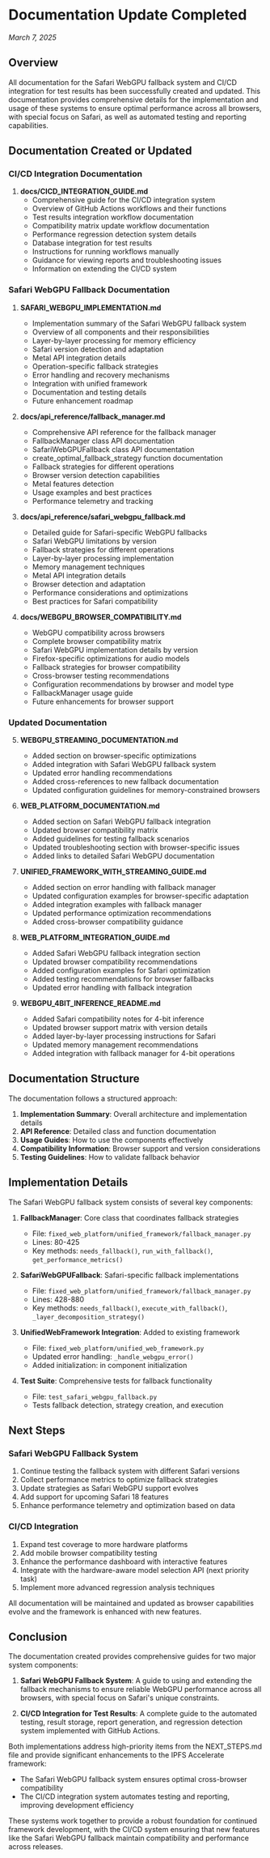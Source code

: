 # Documentation Update Completed
_March 7, 2025_

## Overview

All documentation for the Safari WebGPU fallback system and CI/CD integration for test results has been successfully created and updated. This documentation provides comprehensive details for the implementation and usage of these systems to ensure optimal performance across all browsers, with special focus on Safari, as well as automated testing and reporting capabilities.

## Documentation Created or Updated

### CI/CD Integration Documentation

1. **docs/CICD_INTEGRATION_GUIDE.md**
   - Comprehensive guide for the CI/CD integration system
   - Overview of GitHub Actions workflows and their functions
   - Test results integration workflow documentation
   - Compatibility matrix update workflow documentation
   - Performance regression detection system details
   - Database integration for test results
   - Instructions for running workflows manually
   - Guidance for viewing reports and troubleshooting issues
   - Information on extending the CI/CD system

### Safari WebGPU Fallback Documentation

1. **SAFARI_WEBGPU_IMPLEMENTATION.md**
   - Implementation summary of the Safari WebGPU fallback system
   - Overview of all components and their responsibilities
   - Layer-by-layer processing for memory efficiency
   - Safari version detection and adaptation
   - Metal API integration details
   - Operation-specific fallback strategies
   - Error handling and recovery mechanisms
   - Integration with unified framework
   - Documentation and testing details
   - Future enhancement roadmap

2. **docs/api_reference/fallback_manager.md**
   - Comprehensive API reference for the fallback manager
   - FallbackManager class API documentation
   - SafariWebGPUFallback class API documentation
   - create_optimal_fallback_strategy function documentation
   - Fallback strategies for different operations
   - Browser version detection capabilities
   - Metal features detection
   - Usage examples and best practices
   - Performance telemetry and tracking

3. **docs/api_reference/safari_webgpu_fallback.md**
   - Detailed guide for Safari-specific WebGPU fallbacks
   - Safari WebGPU limitations by version
   - Fallback strategies for different operations
   - Layer-by-layer processing implementation
   - Memory management techniques
   - Metal API integration details
   - Browser detection and adaptation
   - Performance considerations and optimizations
   - Best practices for Safari compatibility

4. **docs/WEBGPU_BROWSER_COMPATIBILITY.md**
   - WebGPU compatibility across browsers
   - Complete browser compatibility matrix
   - Safari WebGPU implementation details by version
   - Firefox-specific optimizations for audio models
   - Fallback strategies for browser compatibility
   - Cross-browser testing recommendations
   - Configuration recommendations by browser and model type
   - FallbackManager usage guide
   - Future enhancements for browser support

### Updated Documentation

5. **WEBGPU_STREAMING_DOCUMENTATION.md**
   - Added section on browser-specific optimizations
   - Added integration with Safari WebGPU fallback system
   - Updated error handling recommendations
   - Added cross-references to new fallback documentation
   - Updated configuration guidelines for memory-constrained browsers

6. **WEB_PLATFORM_DOCUMENTATION.md**
   - Added section on Safari WebGPU fallback integration
   - Updated browser compatibility matrix
   - Added guidelines for testing fallback scenarios
   - Updated troubleshooting section with browser-specific issues
   - Added links to detailed Safari WebGPU documentation

7. **UNIFIED_FRAMEWORK_WITH_STREAMING_GUIDE.md**
   - Added section on error handling with fallback manager
   - Updated configuration examples for browser-specific adaptation
   - Added integration examples with fallback manager
   - Updated performance optimization recommendations
   - Added cross-browser compatibility guidance

8. **WEB_PLATFORM_INTEGRATION_GUIDE.md**
   - Added Safari WebGPU fallback integration section
   - Updated browser compatibility recommendations
   - Added configuration examples for Safari optimization
   - Added testing recommendations for browser fallbacks
   - Updated error handling with fallback integration

9. **WEBGPU_4BIT_INFERENCE_README.md**
   - Added Safari compatibility notes for 4-bit inference
   - Updated browser support matrix with version details
   - Added layer-by-layer processing instructions for Safari
   - Updated memory management recommendations
   - Added integration with fallback manager for 4-bit operations

## Documentation Structure

The documentation follows a structured approach:

1. **Implementation Summary**: Overall architecture and implementation details
2. **API Reference**: Detailed class and function documentation
3. **Usage Guides**: How to use the components effectively
4. **Compatibility Information**: Browser support and version considerations
5. **Testing Guidelines**: How to validate fallback behavior

## Implementation Details

The Safari WebGPU fallback system consists of several key components:

1. **FallbackManager**: Core class that coordinates fallback strategies
   - File: `fixed_web_platform/unified_framework/fallback_manager.py`
   - Lines: 80-425
   - Key methods: `needs_fallback()`, `run_with_fallback()`, `get_performance_metrics()`

2. **SafariWebGPUFallback**: Safari-specific fallback implementations
   - File: `fixed_web_platform/unified_framework/fallback_manager.py`
   - Lines: 428-880
   - Key methods: `needs_fallback()`, `execute_with_fallback()`, `_layer_decomposition_strategy()`

3. **UnifiedWebFramework Integration**: Added to existing framework
   - File: `fixed_web_platform/unified_web_framework.py`
   - Updated error handling: `_handle_webgpu_error()`
   - Added initialization: in component initialization

4. **Test Suite**: Comprehensive tests for fallback functionality
   - File: `test_safari_webgpu_fallback.py`
   - Tests fallback detection, strategy creation, and execution

## Next Steps

### Safari WebGPU Fallback System
1. Continue testing the fallback system with different Safari versions
2. Collect performance metrics to optimize fallback strategies
3. Update strategies as Safari WebGPU support evolves
4. Add support for upcoming Safari 18 features
5. Enhance performance telemetry and optimization based on data

### CI/CD Integration
1. Expand test coverage to more hardware platforms
2. Add mobile browser compatibility testing
3. Enhance the performance dashboard with interactive features
4. Integrate with the hardware-aware model selection API (next priority task)
5. Implement more advanced regression analysis techniques

All documentation will be maintained and updated as browser capabilities evolve and the framework is enhanced with new features.

## Conclusion

The documentation created provides comprehensive guides for two major system components:

1. **Safari WebGPU Fallback System**: A guide to using and extending the fallback mechanisms to ensure reliable WebGPU performance across all browsers, with special focus on Safari's unique constraints.

2. **CI/CD Integration for Test Results**: A complete guide to the automated testing, result storage, report generation, and regression detection system implemented with GitHub Actions.

Both implementations address high-priority items from the NEXT_STEPS.md file and provide significant enhancements to the IPFS Accelerate framework:

- The Safari WebGPU fallback system ensures optimal cross-browser compatibility
- The CI/CD integration system automates testing and reporting, improving development efficiency

These systems work together to provide a robust foundation for continued framework development, with the CI/CD system ensuring that new features like the Safari WebGPU fallback maintain compatibility and performance across releases.
